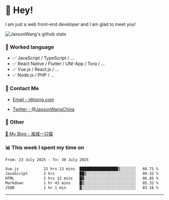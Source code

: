 # 👋 Hey!

I am just a web front-end developer and I am glad to meet you!

![JaxsonWang's github stats](https://github-readme-stats.vercel.app/api?username=JaxsonWang&&show_icons=true&&title_color=1abc9c&&icon_color=1abc9c)


### 📝 Worked language

- ✅ JavaScript / TypeScript / ...
- ✅ React Native / Flutter / UNI-App / Tora / ...
- ✅ Vue.js / React.js / ...
- ✅ Node.js / PHP / ...

### 📮 Contact Me

- [Email - i@iiong.com](mailto:i@iiong.com)

- [Twitter - @JaxsonWangChina](https://twitter.com/JaxsonWangChina)

### 🤪 Other

[📌 My Blog - 淮城一只猫](https://iiong.com)

### 📊 This week I spent my time on

<!--START_SECTION:waka-->

```txt
From: 23 July 2025 - To: 30 July 2025

Vue.js           22 hrs 13 mins  █████████████████▒░░░░░░░   68.75 %
JavaScript       3 hrs           ██▒░░░░░░░░░░░░░░░░░░░░░░   09.32 %
HTML             2 hrs 12 mins   █▓░░░░░░░░░░░░░░░░░░░░░░░   06.85 %
Markdown         1 hr 43 mins    █▒░░░░░░░░░░░░░░░░░░░░░░░   05.32 %
JSON             1 hr 1 min      ▓░░░░░░░░░░░░░░░░░░░░░░░░   03.16 %
```

<!--END_SECTION:waka-->

---
